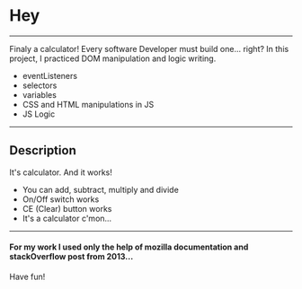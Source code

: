 # Hey

---

Finaly a calculator! Every software Developer must build one... right?
In this project, I practiced DOM manipulation and logic writing.

- eventListeners
- selectors
- variables
- CSS and HTML manipulations in JS
- JS Logic

---

## Description

It's calculator. And it works!

- You can add, subtract, multiply and divide
- On/Off switch works
- CE (Clear) button works
- It's a calculator c'mon...

---

#### For my work I used only the help of mozilla documentation and stackOverflow post from 2013...

Have fun!
